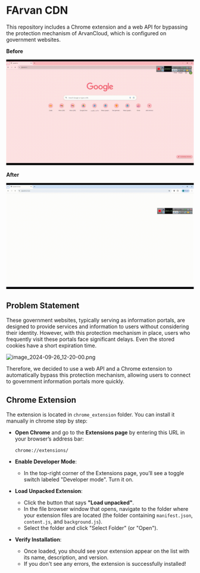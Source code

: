 # FArvan CDN

This repository includes a Chrome extension and a web API for bypassing the protection mechanism of ArvanCloud, which is configured on government websites.

**Before**

![farvan_before.gif](./assets/farvan_before.gif)

**After**

![farvan_after.gif](./assets/farvan_after.gif)

## Problem Statement

These government websites, typically serving as information portals, are designed to provide services and information to users without considering their identity. However, with this protection mechanism in place, users who frequently visit these portals face significant delays. Even the stored cookies have a short expiration time.

![image_2024-09-26_12-20-00.png](./assets/image_2024-09-26_12-20-00.png)

Therefore, we decided to use a web API and a Chrome extension to automatically bypass this protection mechanism, allowing users to connect to government information portals more quickly.

## Chrome Extension

The extension is located in `chrome_extension` folder. You can install it manually in chrome step by step:

- **Open Chrome** and go to the **Extensions page** by entering this URL in your browser’s address bar:

    ```bash
    chrome://extensions/
    ```

- **Enable Developer Mode**:
    - In the top-right corner of the Extensions page, you’ll see a toggle switch labeled "Developer mode". Turn it on.
- **Load Unpacked Extension**:
    - Click the button that says **"Load unpacked"**.
    - In the file browser window that opens, navigate to the folder where your extension files are located (the folder containing `manifest.json`, `content.js`, and `background.js`).
    - Select the folder and click "Select Folder" (or "Open").
- **Verify Installation**:
    - Once loaded, you should see your extension appear on the list with its name, description, and version.
    - If you don't see any errors, the extension is successfully installed!
